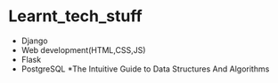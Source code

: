 # Learnt_tech_stuff
* Django
* Web development(HTML,CSS,JS)
* Flask
* PostgreSQL
*The Intuitive Guide to Data Structures And Algorithms 
